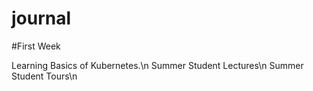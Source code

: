 # journal
#First Week

Learning Basics of Kubernetes.\n
Summer Student Lectures\n
Summer Student Tours\n
